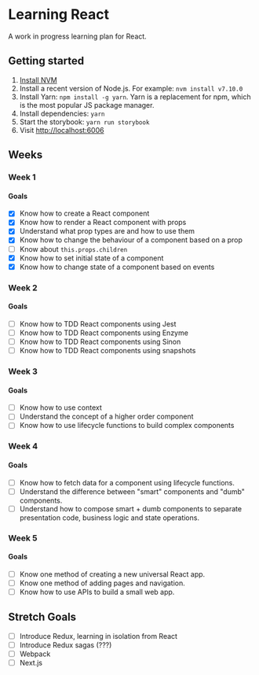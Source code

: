 # Learning React

A work in progress learning plan for React.

## Getting started

1. [Install NVM](https://github.com/creationix/nvm/blob/master/README.md#install-script)
2. Install a recent version of Node.js. For example: `nvm install v7.10.0`
3. Install Yarn: `npm install -g yarn`. Yarn is a replacement for npm, which is the most popular JS package manager.
4. Install dependencies: `yarn`
5. Start the storybook: `yarn run storybook`
6. Visit [http://localhost:6006](http://localhost:6006)

## Weeks

### Week 1

#### Goals

- [x] Know how to create a React component
- [x] Know how to render a React component with props
- [x] Understand what prop types are and how to use them
- [x] Know how to change the behaviour of a component based on a prop
- [ ] Know about `this.props.children`
- [x] Know how to set initial state of a component
- [x] Know how to change state of a component based on events

### Week 2

#### Goals

- [ ] Know how to TDD React components using Jest
- [ ] Know how to TDD React components using Enzyme
- [ ] Know how to TDD React components using Sinon
- [ ] Know how to TDD React components using snapshots

### Week 3

#### Goals

- [ ] Know how to use context
- [ ] Understand the concept of a higher order component
- [ ] Know how to use lifecycle functions to build complex components

### Week 4

#### Goals

- [ ] Know how to fetch data for a component using lifecycle functions.
- [ ] Understand the difference between "smart" components and "dumb" components.
- [ ] Understand how to compose smart + dumb components to separate presentation code, business logic and state operations.

### Week 5

#### Goals

- [ ] Know one method of creating a new universal React app.
- [ ] Know one method of adding pages and navigation.
- [ ] Know how to use APIs to build a small web app.

## Stretch Goals

- [ ] Introduce Redux, learning in isolation from React
- [ ] Introduce Redux sagas (???)
- [ ] Webpack
- [ ] Next.js
